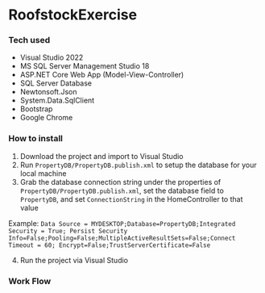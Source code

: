 # RoofstockExercise
### Tech used
- Visual Studio 2022
- MS SQL Server Management Studio 18
- ASP.NET Core Web App (Model-View-Controller)
- SQL Server Database
- Newtonsoft.Json
- System.Data.SqlClient
- Bootstrap
- Google Chrome
### How to install
1. Download the project and import to Visual Studio
2. Run `PropertyDB/PropertyDB.publish.xml` to setup the database for your local machine
3. Grab the database connection string under the properties of `PropertyDB/PropertyDB.publish.xml`, set the database field to `PropertyDB`, and set `ConnectionString` in the HomeController to that value

Example: ```Data Source = MYDESKTOP;Database=PropertyDB;Integrated Security = True; Persist Security Info=False;Pooling=False;MultipleActiveResultSets=False;Connect Timeout = 60; Encrypt=False;TrustServerCertificate=False```

4. Run the project via Visual Studio
### Work Flow
